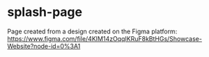 # splash-page
Page created from a design created on the Figma platform: https://www.figma.com/file/4KIM14zOqqIKRuF8kBtHGs/Showcase-Website?node-id=0%3A1
